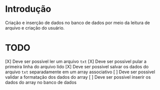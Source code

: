 # Introdução
Criação e inserção de dados no banco de dados por meio da leitura de arquivo e criação do usuário.


# TODO
[X] Deve ser possivel ler um arquivo `txt`
[X] Deve ser possivel pular a primeira linha do arquivo lido
[X] Deve ser possivel salvar os dados do arquivo `txt` separadamente em um array associativo
[ ] Deve ser possivel validar a formatação dos dados do array
[ ] Deve ser possivel inserir os dados do array no banco de dados